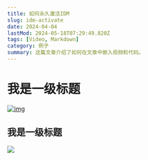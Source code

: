```yaml
---
title: 如何永久激活IDM
slug: idm-activate
date: 2024-04-04
lastMod: 2024-05-18T07:29:49.820Z
tags: [Video, Markdown]
category: 例子
summary: 这篇文章介绍了如何在文章中嵌入视频和代码。
---
```


# 我是一级标题

[![img](https://s2.loli.net/2024/04/04/6z3Y5u8X9Q4l1w7.png)](https://s2.loli.net/2024/04/04/6z3Y5u8X9Q4l1w7.png)

## 我是一级标题

![](https://s2.loli.net/2024/04/04/6z3Y5u8X9Q4l1w7.png)
